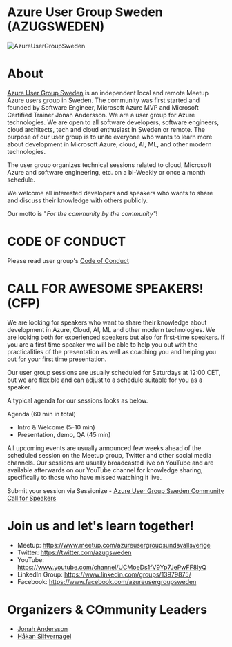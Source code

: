 # Azure User Group Sweden (AZUGSWEDEN) 

![AzureUserGroupSweden](https://azcdnendpointjonahanderssontech.azureedge.net/wp-content/uploads/AzureUserGroupSweden_Transparent-300x184.png)
# About 

[Azure User Group Sweden](https://www.meetup.com/azureusergroupsundsvallsverige) is an independent local and remote Meetup Azure users group in Sweden. 
The community was first started and founded by Software Engineer, Microsoft Azure MVP and Microsoft Certified Trainer Jonah Andersson. 
We are a user group for Azure technologies. We are open to all software developers, software engineers, cloud architects, tech and cloud enthusiast in Sweden or remote. The purpose of our user group is to unite everyone who wants to learn more about development in Microsoft Azure, cloud, AI, ML, and other modern technologies.

The user group organizes technical sessions related to cloud, Microsoft Azure and software engineering, etc. on a bi-Weekly or once a month schedule.

We welcome all interested developers and speakers who wants to share and discuss their knowledge with others publicly.

Our motto is "*For the community by the community"*!

# CODE OF CONDUCT 

Please read user group's [Code of Conduct](https://github.com/azureusergroupsundsvallsweden/code-of-conduct.md)

# CALL FOR AWESOME SPEAKERS! (CFP)

We are looking for speakers who want to share their knowledge about development in Azure, Cloud, AI, ML and other modern technologies. We are looking both for experienced speakers but also for first-time speakers. If you are a first time speaker we will be able to help you out with the practicalities of the presentation as well as coaching you and helping you out for your first time presentation.

Our user group sessions are usually scheduled for Saturdays at 12:00 CET, but we are flexible and can adjust to a schedule suitable for you as a speaker.

A typical agenda for our sessions looks as below.

Agenda (60 min in total)

- Intro & Welcome (5-10 min)
- Presentation, demo, QA (45 min)

All upcoming events are usually announced few weeks ahead of the scheduled session on the Meetup group, Twitter and other social media channels.
Our sessions are usually broadcasted live on YouTube and are available afterwards on our YouTube channel for knowledge sharing, specifically to those who have missed watching it live.

Submit your session via Sessionize - <a href="https://sessionize.com/azure-user-group-sweden-cfp">Azure User Group Sweden Community Call for Speakers </a>

# Join us and let's learn together! 

* Meetup: https://www.meetup.com/azureusergroupsundsvallsverige 
* Twitter: https://twitter.com/azugsweden
* YouTube: https://www.youtube.com/channel/UCMoeDs1fV9Yp7JePwFF8lyQ  
* LinkedIn Group: https://www.linkedin.com/groups/13979875/ 
* Facebook: https://www.facebook.com/azureusergroupsweden

# Organizers & COmmunity Leaders 
* [Jonah Andersson](https://twitter.com/cjkodare)
* [Håkan Silfvernagel](https://twitter.com/agrevlis) 
